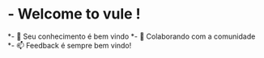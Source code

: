 # - Welcome to vule !
*- 🌱 Seu conhecimento é bem vindo
*- 💞️ Colaborando com a comunidade
*- 📫 Feedback é sempre bem vindo!
